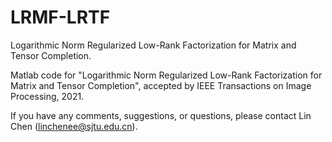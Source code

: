 # LRMF-LRTF

Logarithmic Norm Regularized Low-Rank Factorization for Matrix and Tensor Completion.

Matlab code for "Logarithmic Norm Regularized Low-Rank Factorization for Matrix and Tensor Completion", accepted by IEEE Transactions on Image Processing, 2021. 

If you have any comments, suggestions, or questions, please contact Lin Chen (linchenee@sjtu.edu.cn).
